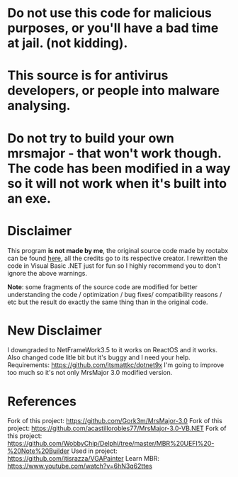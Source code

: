 # Do not use this code for malicious purposes, or you'll have a bad time at jail. (not kidding).

# This source is for antivirus developers, or people into malware analysing. 

# Do not try to build your own mrsmajor - that won't work though. The code has been modified in a way so it will not work when it's built into an exe.

# Disclaimer
This program **is not made by me**, the original source code made by rootabx can be found [here](https://github.com/Gork3m/MrsMajor-3.0.git), all the credits go to its respective creator. I rewritten the code in Visual Basic .NET just for fun so I highly recommend you to don't ignore the above warnings.

**Note**: some fragments of the source code are modified for better understanding the code / optimization / bug fixes/ compatibility reasons / etc but the result do exactly the same thing than in the original code.

# New Disclaimer
I downgraded to NetFrameWork3.5 to it works on ReactOS and it works. Also changed code litle bit but it's buggy and I need your help.
Requirements:
https://github.com/itsmattkc/dotnet9x
I'm going to improve too much so it's not only MrsMajor 3.0 modified version.

# References
Fork of this project: https://github.com/Gork3m/MrsMajor-3.0
Fork of this project: https://github.com/acastillorobles77/MrsMajor-3.0-VB.NET
Fork of this project: https://github.com/WobbyChip/Delphi/tree/master/MBR%20UEFI%20-%20Note%20Builder
Used in project: https://github.com/itisrazza/VGAPainter
Learn MBR: https://www.youtube.com/watch?v=6hN3q62ttes

